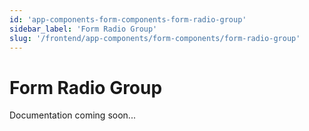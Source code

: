 ```yaml
---
id: 'app-components-form-components-form-radio-group'
sidebar_label: 'Form Radio Group'
slug: '/frontend/app-components/form-components/form-radio-group'
---
```


# Form Radio Group

Documentation coming soon...